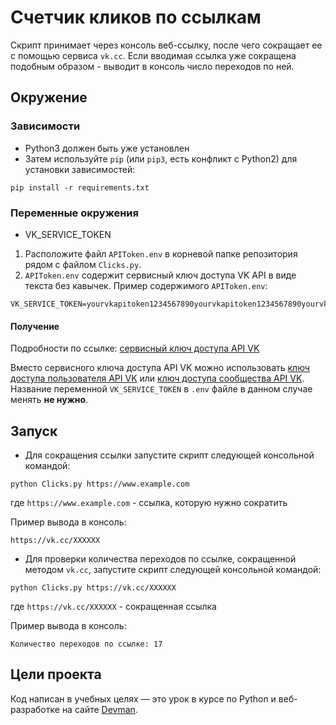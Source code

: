 # Счетчик кликов по ссылкам

Скрипт принимает через консоль веб-ссылку, после чего сокращает ее с помощью сервиса `vk.cc`.
Если вводимая ссылка уже сокращена подобным образом - выводит в консоль число переходов по ней.

## Окружение

### Зависимости

- Python3 должен быть уже установлен
- Затем используйте `pip` (или `pip3`, есть конфликт с Python2) для установки зависимостей:
```pycon
pip install -r requirements.txt
```

### Переменные окружения

- VK_SERVICE_TOKEN

1. Расположите файл `APIToken.env` в корневой папке репозитория рядом с файлом `Clicks.py`.
2. `APIToken.env` содержит сервисный ключ доступа VK API в виде текста без кавычек.
Пример содержимого `APIToken.env`:
```
VK_SERVICE_TOKEN=yourvkapitoken1234567890yourvkapitoken1234567890yourvkapitoken123456789
```
#### Получение
Подробности по ссылке: [сервисный ключ доступа API VK](https://dev.vk.com/ru/api/access-token/getting-started#Сервисный%20ключ%20доступа)

Вместо сервисного ключа доступа API VK можно использовать [ключ доступа пользователя API VK](https://dev.vk.com/ru/api/access-token/getting-started#Ключ%20доступа%20пользователя) или [ключ доступа сообщества API VK](https://dev.vk.com/ru/api/access-token/getting-started#Ключ%20доступа%20сообщества). Название переменной `VK_SERVICE_TOKEN` в `.env` файле в данном случае менять **не нужно**.

## Запуск

- Для сокращения ссылки запустите скрипт следующей консольной командой:
```pycon
python Clicks.py https://www.example.com
```
где `https://www.example.com` - ссылка, которую нужно сократить

Пример вывода в консоль:
```pycon
https://vk.cc/XXXXXX
```

- Для проверки количества переходов по ссылке, сокращенной методом `vk.cc`, запустите скрипт следующей консольной командой:
```pycon
python Clicks.py https://vk.cc/XXXXXX
```
где `https://vk.cc/XXXXXX` - сокращенная ссылка

Пример вывода в консоль:
```pycon
Количество переходов по ссылке: 17
```

## Цели проекта

Код написан в учебных целях — это урок в курсе по Python и веб-разработке на сайте [Devman](https://dvmn.org).
